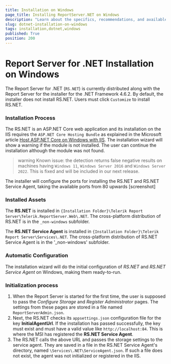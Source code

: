 ```yaml
---
title: Installation on Windows
page_title: Installing ReportServer.NET on Windows
description: "Learn about the specifics, recommendations, and available approaches for installing the Telerik Report Server for .NET on Windows."
slug: dotnet-installation-on-windows
tags: installation,dotnet,windows
published: True
position: 200
---
```


# Report Server for .NET Installation on Windows

The Report Server for .NET (`RS.NET`) is currently distributed along with the Report Server for the installer for the .NET Framework 4.6.2. By default, the installer does not install RS.NET. Users must click `Customize` to install RS.NET.

### Installation Process

The RS.NET is an ASP.NET Core web application and its installation on the IIS requires the `ASP.NET Core Hosting Bundle` as explained in the Microsoft article [Host ASP.NET Core on Windows with IIS](https://learn.microsoft.com/en-us/aspnet/core/host-and-deploy/iis/?view=aspnetcore-8.0). The installation wizard will show a warning if the module is not installed. The user can continue the installation although the module was not found.

>warning Known issue: the detection returns false negative results on machines having `Windows 11`, `Windows Server 2016` and `Windows Server 2022`. This is fixed and will be included in our next release.

The installer will configure the ports for installing the RS.NET and RS.NET Service Agent, taking the available ports from 80 upwards [screenshot]

### Installed Assets

The __RS.NET__ is installed in `{Installation Folder}\Telerik Report Server\Telerik.ReportServer.Web\.NET`. The cross-platform distribution of RS.NET is in the `_non-windows` subfolder.

The __RS.NET Service Agent__ is installed in `{Installation Folder}\Telerik Report Server\Services\.NET`. The cross-platform distribution of RS.NET Service Agent is in the '_non-windows' subfolder.

### Automatic Configuration

The installation wizard will do the initial configuration of _RS.NET_ and _RS.NET Service Agent_ on Windows, making them ready-to-run.

###  Initialization process

1. When the Report Server is started for the first time, the user is supposed to pass the _Configure Storage_ and _Register Administrator_ pages. The settings from these pages are stored in a file named `ReportServerAdmin.json`.
1. Next, the RS.NET checks its `appsettings.json` configuration file for the key __InitialAgentUrl__. If the installation has passed successfully, the key must exist and must have a valid value like `http://localhost:84`. This is where the MSI has registered the __RS.NET Service Agent__.
1. The RS.NET calls the above URL and passes the storage settings to the service agent. They are saved in a file in the RS.NET Service Agent's directory, named `\Services\.NET\ServiceAgent.json`. If such a file does not exist, the agent was not initialized or registered in the IIS.
